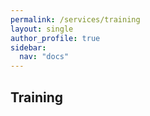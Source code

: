 ```yaml
---
permalink: /services/training
layout: single
author_profile: true
sidebar:
  nav: "docs"
---
```



Training
-----------

